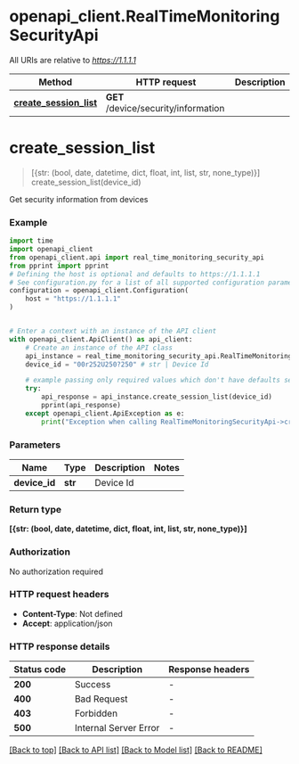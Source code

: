 # openapi_client.RealTimeMonitoringSecurityApi

All URIs are relative to *https://1.1.1.1*

Method | HTTP request | Description
------------- | ------------- | -------------
[**create_session_list**](RealTimeMonitoringSecurityApi.md#create_session_list) | **GET** /device/security/information | 


# **create_session_list**
> [{str: (bool, date, datetime, dict, float, int, list, str, none_type)}] create_session_list(device_id)



Get security information from devices

### Example


```python
import time
import openapi_client
from openapi_client.api import real_time_monitoring_security_api
from pprint import pprint
# Defining the host is optional and defaults to https://1.1.1.1
# See configuration.py for a list of all supported configuration parameters.
configuration = openapi_client.Configuration(
    host = "https://1.1.1.1"
)


# Enter a context with an instance of the API client
with openapi_client.ApiClient() as api_client:
    # Create an instance of the API class
    api_instance = real_time_monitoring_security_api.RealTimeMonitoringSecurityApi(api_client)
    device_id = "00r252U250?250" # str | Device Id

    # example passing only required values which don't have defaults set
    try:
        api_response = api_instance.create_session_list(device_id)
        pprint(api_response)
    except openapi_client.ApiException as e:
        print("Exception when calling RealTimeMonitoringSecurityApi->create_session_list: %s\n" % e)
```


### Parameters

Name | Type | Description  | Notes
------------- | ------------- | ------------- | -------------
 **device_id** | **str**| Device Id |

### Return type

**[{str: (bool, date, datetime, dict, float, int, list, str, none_type)}]**

### Authorization

No authorization required

### HTTP request headers

 - **Content-Type**: Not defined
 - **Accept**: application/json


### HTTP response details

| Status code | Description | Response headers |
|-------------|-------------|------------------|
**200** | Success |  -  |
**400** | Bad Request |  -  |
**403** | Forbidden |  -  |
**500** | Internal Server Error |  -  |

[[Back to top]](#) [[Back to API list]](../README.md#documentation-for-api-endpoints) [[Back to Model list]](../README.md#documentation-for-models) [[Back to README]](../README.md)

